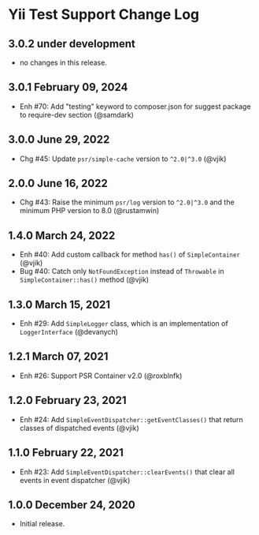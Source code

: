 # Yii Test Support Change Log

## 3.0.2 under development

- no changes in this release.

## 3.0.1 February 09, 2024

- Enh #70: Add "testing" keyword to composer.json for suggest package to require-dev section (@samdark)

## 3.0.0 June 29, 2022

- Chg #45: Update `psr/simple-cache` version to `^2.0|^3.0` (@vjik)

## 2.0.0 June 16, 2022

- Chg #43: Raise the minimum `psr/log` version to `^2.0|^3.0` and the minimum PHP version to 8.0 (@rustamwin)

## 1.4.0 March 24, 2022

- Enh #40: Add custom callback for method `has()` of `SimpleContainer` (@vjik)
- Bug #40: Catch only `NotFoundException` instead of `Throwable` in `SimpleContainer::has()` method (@vjik)

## 1.3.0 March 15, 2021

- Enh #29: Add `SimpleLogger` class, which is an implementation of `LoggerInterface` (@devanych)

## 1.2.1 March 07, 2021

- Enh #26: Support PSR Container v2.0 (@roxblnfk)

## 1.2.0 February 23, 2021

- Enh #24: Add `SimpleEventDispatcher::getEventClasses()` that return classes of dispatched events (@vjik)

## 1.1.0 February 22, 2021

- Enh #23: Add `SimpleEventDispatcher::clearEvents()` that clear all events in event dispatcher (@vjik)

## 1.0.0 December 24, 2020

- Initial release.
